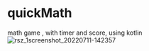 # quickMath
math game , with timer and score, using kotlin
![rsz_1screenshot_20220711-142357](https://user-images.githubusercontent.com/85139394/178227484-d87dfc52-9ecc-4ceb-9e50-6dcaf154e22d.png)
